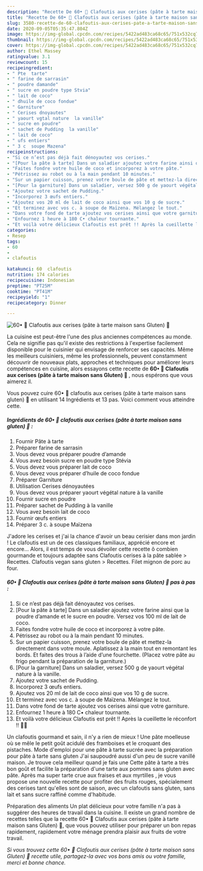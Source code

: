 ```yaml
---
description: "Recette De 60• 🥧 Clafoutis aux cerises (pâte à tarte maison sans Gluten) 🍒"
title: "Recette De 60• 🥧 Clafoutis aux cerises (pâte à tarte maison sans Gluten) 🍒"
slug: 3580-recette-de-60-clafoutis-aux-cerises-pate-a-tarte-maison-sans-gluten
date: 2020-09-05T05:35:47.804Z
image: https://img-global.cpcdn.com/recipes/5422ad483ca68c65/751x532cq70/60•-🥧-clafoutis-aux-cerises-pate-a-tarte-maison-sans-gluten-🍒-photo-principale-de-la-recette.jpg
thumbnail: https://img-global.cpcdn.com/recipes/5422ad483ca68c65/751x532cq70/60•-🥧-clafoutis-aux-cerises-pate-a-tarte-maison-sans-gluten-🍒-photo-principale-de-la-recette.jpg
cover: https://img-global.cpcdn.com/recipes/5422ad483ca68c65/751x532cq70/60•-🥧-clafoutis-aux-cerises-pate-a-tarte-maison-sans-gluten-🍒-photo-principale-de-la-recette.jpg
author: Ethel Massey
ratingvalue: 3.1
reviewcount: 15
recipeingredient:
- " Pte  tarte"
- " farine de sarrasin"
- " poudre damande"
- " sucre en poudre type Stvia"
- " lait de coco"
- " dhuile de coco fondue"
- " Garniture"
- " Cerises dnoyautes"
- " yaourt vgtal nature  la vanille"
- " sucre en poudre"
- " sachet de Pudding  la vanille"
- " lait de coco"
- " ufs entiers"
- " 3 c  soupe Mazena"
recipeinstructions:
- "Si ce n’est pas déjà fait dénoyautez vos cerises."
- "[Pour la pâte à tarte] Dans un saladier ajoutez votre farine ainsi que la poudre d’amande et le sucre en poudre. Versez vos 100 ml de lait de coco."
- "Faites fondre votre huile de coco et incorporez à votre pâte."
- "Pétrissez au robot ou à la main pendant 10 minutes."
- "Sur un papier cuisson, prenez votre boule de pâte et mettez-la directement dans votre moule. Aplatissez à la main tout en remontant les bords. Et faites des trous à l’aide d’une fourchette. (Placez votre pâte au frigo pendant la préparation de la garniture.)"
- "[Pour la garniture] Dans un saladier, versez 500 g de yaourt végétal nature à la vanille."
- "Ajoutez votre sachet de Pudding."
- "Incorporez 3 œufs entiers."
- "Ajoutez vos 20 ml de lait de coco ainsi que vos 10 g de sucre."
- "Et terminez avec vos c. à soupe de Maïzena. Mélangez le tout."
- "Dans votre fond de tarte ajoutez vos cerises ainsi que votre garniture."
- "Enfournez 1 heure à 180 C• chaleur tournante."
- "Et voilà votre délicieux Clafoutis est prêt !! Après la cueillette le réconfort !! 🥧🍒"
categories:
- Resep
tags:
- 60
- 
- clafoutis

katakunci: 60  clafoutis 
nutrition: 174 calories
recipecuisine: Indonesian
preptime: "PT25M"
cooktime: "PT41M"
recipeyield: "1"
recipecategory: Dinner

---
```



![60• 🥧 Clafoutis aux cerises (pâte à tarte maison sans Gluten) 🍒](https://img-global.cpcdn.com/recipes/5422ad483ca68c65/751x532cq70/60•-🥧-clafoutis-aux-cerises-pate-a-tarte-maison-sans-gluten-🍒-photo-principale-de-la-recette.jpg)

La cuisine est peut-être l'une des plus anciennes compétences au monde. Cela ne signifie pas qu'il existe des restrictions à l'expertise facilement disponible pour le cuisinier qui envisage de renforcer ses capacités. Même les meilleurs cuisiniers, même les professionnels, peuvent constamment découvrir de nouveaux plats, approches et techniques pour améliorer leurs compétences en cuisine, alors essayons cette recette de <strong> 60• 🥧 Clafoutis aux cerises (pâte à tarte maison sans Gluten) 🍒 </strong>, nous espérons que vous aimerez il.

<!--inarticleads1-->

Vous pouvez cuire 60• 🥧 clafoutis aux cerises (pâte à tarte maison sans gluten) 🍒 en utilisant 14 Ingrédients et 13 pas. Voici comment vous atteindre cette.

##### Ingrédients de 60• 🥧 clafoutis aux cerises (pâte à tarte maison sans gluten) 🍒 :

1. Fournir  Pâte à tarte
1. Préparer  farine de sarrasin
1. Vous devez vous préparer  poudre d’amande
1. Vous avez besoin  sucre en poudre type Stévia
1. Vous devez vous préparer  lait de coco
1. Vous devez vous préparer  d’huile de coco fondue
1. Préparer  Garniture
1. Utilisation  Cerises dénoyautées
1. Vous devez vous préparer  yaourt végétal nature à la vanille
1. Fournir  sucre en poudre
1. Préparer  sachet de Pudding à la vanille
1. Vous avez besoin  lait de coco
1. Fournir  œufs entiers
1. Préparer  3 c. à soupe Maïzena


J&#39;adore les cerises et j&#39;ai la chance d&#39;avoir un beau cerisier dans mon jardin ! Le clafoutis est un de ces classiques familiaux, apprécié encore et encore… Alors, il est temps de vous dévoiler cette recette ô combien gourmande et toujours adaptée sans Clafoutis cerises à la pâte sablée &gt; Recettes. Clafoutis vegan sans gluten &gt; Recettes. Filet mignon de porc au four. 

<!--inarticleads2-->

##### 60• 🥧 Clafoutis aux cerises (pâte à tarte maison sans Gluten) 🍒 pas à pas :

1. Si ce n’est pas déjà fait dénoyautez vos cerises.
1. [Pour la pâte à tarte] Dans un saladier ajoutez votre farine ainsi que la poudre d’amande et le sucre en poudre. Versez vos 100 ml de lait de coco.
1. Faites fondre votre huile de coco et incorporez à votre pâte.
1. Pétrissez au robot ou à la main pendant 10 minutes.
1. Sur un papier cuisson, prenez votre boule de pâte et mettez-la directement dans votre moule. Aplatissez à la main tout en remontant les bords. Et faites des trous à l’aide d’une fourchette. (Placez votre pâte au frigo pendant la préparation de la garniture.)
1. [Pour la garniture] Dans un saladier, versez 500 g de yaourt végétal nature à la vanille.
1. Ajoutez votre sachet de Pudding.
1. Incorporez 3 œufs entiers.
1. Ajoutez vos 20 ml de lait de coco ainsi que vos 10 g de sucre.
1. Et terminez avec vos c. à soupe de Maïzena. Mélangez le tout.
1. Dans votre fond de tarte ajoutez vos cerises ainsi que votre garniture.
1. Enfournez 1 heure à 180 C• chaleur tournante.
1. Et voilà votre délicieux Clafoutis est prêt !! Après la cueillette le réconfort !! 🥧🍒


Un clafoutis gourmand et sain, il n&#39;y a rien de mieux ! Une pâte moelleuse où se mêle le petit goût acidulé des framboises et le croquant des pistaches. Mode d&#39;emploi pour une pâte à tarte sucrée avec la préparation pour pâte à tarte sans gluten J&#39;ai saupoudré aussi d&#39;un peu de sucre vanillé maison. Je trouve cela meilleur quand je fais une Cette pâte à tarte a très bon goût et facilite la préparation d&#39;une tarte aux pommes sans gluten avec pâte. Après ma super tarte crue aux fraises et aux myrtilles , je vous propose une nouvelle recette pour profiter des fruits rouges, spécialement des cerises tant qu&#39;elles sont de saison, avec un clafoutis sans gluten, sans lait et sans sucre raffiné comme d&#39;habitude. 

<!--inarticleads1-->

<p>
Préparation des aliments Un plat délicieux pour votre famille n'a pas à suggérer des heures de travail dans la cuisine. Il existe un grand nombre de recettes telles que la recette 60• 🥧 Clafoutis aux cerises (pâte à tarte maison sans Gluten) 🍒, que vous pouvez utiliser pour préparer un bon repas rapidement, rapidement votre ménage prendra plaisir aux fruits de votre travail.
</p>

<p>
<i>Si vous trouvez cette 60• 🥧 Clafoutis aux cerises (pâte à tarte maison sans Gluten) 🍒 recette utile, partagez-la avec vos bons amis ou votre famille, merci et bonne chance.</i>
</p>
